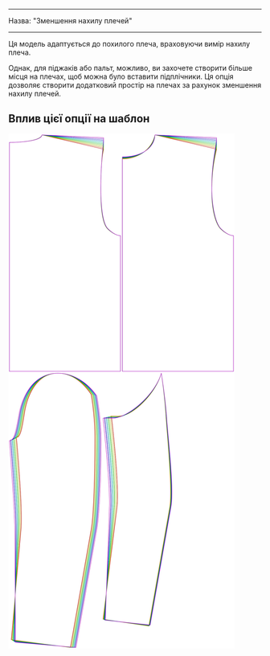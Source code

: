 - - -
Назва: "Зменшення нахилу плечей"
- - -

Ця модель адаптується до похилого плеча, враховуючи вимір нахилу плеча.

Однак, для піджаків або пальт, можливо, ви захочете створити більше місця на плечах, щоб можна було вставити підплічники. Ця опція дозволяє створити додатковий простір на плечах за рахунок зменшення нахилу плечей.

## Вплив цієї опції на шаблон

![На цьому зображенні показано вплив цієї опції шляхом накладання декількох варіантів, які мають різне значення для цієї опції](bent_shoulderslopereduction_sample.svg "Вплив цієї опції на шаблон")
